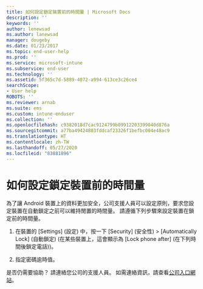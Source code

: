 ```yaml
---
title: 如何設定鎖定裝置前的時間量 | Microsoft Docs
description: ''
keywords: ''
author: lenewsad
ms.author: lanewsad
manager: dougeby
ms.date: 01/23/2017
ms.topic: end-user-help
ms.prod: ''
ms.service: microsoft-intune
ms.subservice: end-user
ms.technology: ''
ms.assetid: 5f365c7d-5889-4072-a994-613ce3c26ce4
searchScope:
- User help
ROBOTS: ''
ms.reviewer: arnab
ms.suite: ems
ms.custom: intune-enduser
ms.collection: ''
ms.openlocfilehash: c9382018d7cac9124799b09912203399040d876a
ms.sourcegitcommit: a77ba49424803fddcaf23326f1befbc004e48ac9
ms.translationtype: HT
ms.contentlocale: zh-TW
ms.lasthandoff: 05/27/2020
ms.locfileid: "83881896"
---
```

# <a name="how-to-set-the-amount-of-time-before-your-device-is-locked"></a>如何設定鎖定裝置前的時間量

為了讓 Android 裝置上的資料更加安全，公司支援人員可以設定原則，要求您設定裝置在自動鎖定之前可以維持閒置的時間量。 請遵循下列步驟來設定裝置在鎖定前的時間量。

1. 在裝置的 [Settings]  \(設定\) 中，按一下 [Security]  \(安全性\) &gt; [Automatically Lock]  \(自動鎖定\) (在某些裝置上，這會顯示為 [Lock phone after]  \(在下列時間後鎖定電話\))。

2. 指定密碼逾時值。

是否仍需要協助？ 請連絡您公司的支援人員。 如需連絡資訊，請查看[公司入口網站](https://go.microsoft.com/fwlink/?linkid=2010980)。
